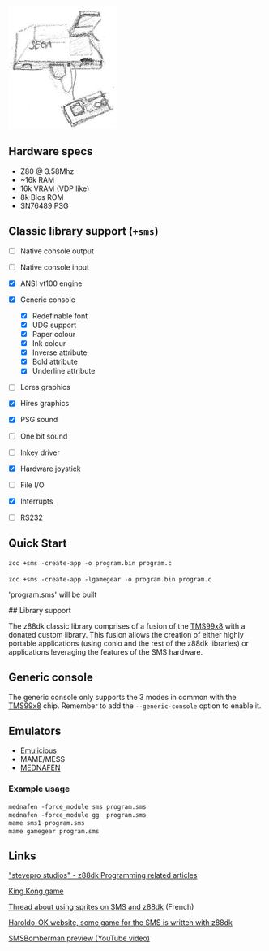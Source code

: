 ![](images/platform/sms.jpg)

## Hardware specs

* Z80 @ 3.58Mhz
* ~16k RAM
* 16k VRAM (VDP like)
* 8k Bios ROM
* SN76489 PSG

## Classic library support (`+sms`)

* [ ] Native console output
* [ ] Native console input
* [x] ANSI vt100 engine
* [x] Generic console
    * [x] Redefinable font
    * [x] UDG support
    * [x] Paper colour
    * [x] Ink colour
    * [x] Inverse attribute
    * [x] Bold attribute
    * [x] Underline attribute
* [ ] Lores graphics
* [x] Hires graphics
* [x] PSG sound
* [ ] One bit sound
* [ ] Inkey driver
* [x] Hardware joystick
* [ ] File I/O
* [x] Interrupts
* [ ] RS232


## Quick Start

    zcc +sms -create-app -o program.bin program.c

    zcc +sms -create-app -lgamegear -o program.bin program.c


'program.sms' will be built

## Library support

The z88dk classic library comprises of a fusion of the [TMS99x8](Classic-TMS9918) with a donated custom library. This fusion allows the creation of either highly portable applications (using conio and the rest of the z88dk libraries) or applications leveraging the features of the SMS hardware.

## Generic console

The generic console only supports the 3 modes in common with the [TMS99x8](Classic-TMS9918) chip. Remember to add the `--generic-console` option to enable it.

## Emulators

* [Emulicious](https://emulicious.net)
* MAME/MESS
* [MEDNAFEN](https://mednafen.github.io/)


### Example usage

    mednafen -force_module sms program.sms
    mednafen -force_module gg  program.sms
    mame sms1 program.sms
    mame gamegear program.sms




## Links

["stevepro studios" - z88dk Programming related articles](http://steveproxna.blogspot.it/search/label/z88dk)

[King Kong game](http://hirudov.com/sega/KingKongSMS.php)

[Thread about using sprites on SMS and z88dk](http://www.mastersystem-france.com/t1686p30-programmation-master-system-en-assembleur-variante-en-c) (French)

[Haroldo-OK website, some game for the SMS is written with z88dk](http://www.haroldo-ok.com/)

[SMSBomberman preview (YouTube video)](https://www.youtube.com/watch?v=akYolXhhL1Q)

